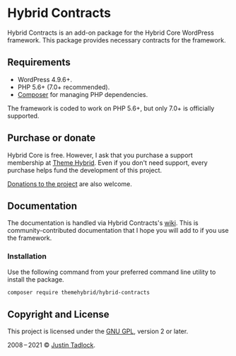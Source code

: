 # Hybrid Contracts

Hybrid Contracts is an add-on package for the Hybrid Core WordPress framework. This package provides necessary contracts for the framework.

## Requirements

* WordPress 4.9.6+.
* PHP 5.6+ (7.0+ recommended).
* [Composer](https://getcomposer.org/) for managing PHP dependencies.

The framework is coded to work on PHP 5.6+, but only 7.0+ is officially supported.

## Purchase or donate

Hybrid Core is free.  However, I ask that you purchase a support membership at [Theme Hybrid](https://themehybrid.com).  Even if you don't need support, every purchase helps fund the development of this project.

[Donations to the project](https://themehybrid.com/donate) are also welcome.

## Documentation

The documentation is handled via Hybrid Contracts's [wiki](https://github.com/themehybrid/hybrid-contracts/wiki).  This is community-contributed documentation that I hope you will add to if you use the framework.

### Installation

Use the following command from your preferred command line utility to install the package.

```bash
composer require themehybrid/hybrid-contracts
```
## Copyright and License

This project is licensed under the [GNU GPL](http://www.gnu.org/licenses/old-licenses/gpl-2.0.html), version 2 or later.

2008&thinsp;&ndash;&thinsp;2021 &copy; [Justin Tadlock](https://themehybrid.com).
